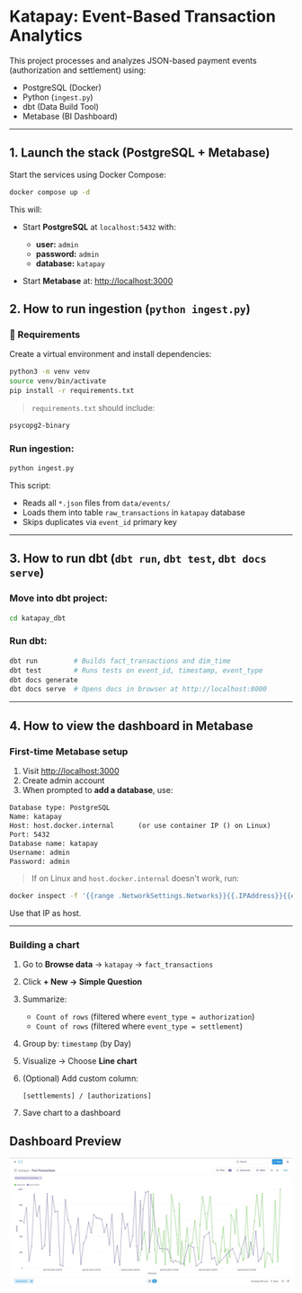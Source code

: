 # Katapay: Event-Based Transaction Analytics

This project processes and analyzes JSON-based payment events (authorization and settlement) using:

- PostgreSQL (Docker)
- Python (`ingest.py`)
- dbt (Data Build Tool)
- Metabase (BI Dashboard)

---

## 1. Launch the stack (PostgreSQL + Metabase)

Start the services using Docker Compose:

```bash
docker compose up -d
```

This will:

* Start **PostgreSQL** at `localhost:5432` with:

  * **user:** `admin`
  * **password:** `admin`
  * **database:** `katapay`
* Start **Metabase** at: [http://localhost:3000](http://localhost:3000)


## 2. How to run ingestion (`python ingest.py`)

### 🔧 Requirements

Create a virtual environment and install dependencies:

```bash
python3 -m venv venv
source venv/bin/activate
pip install -r requirements.txt
```

> `requirements.txt` should include:

```txt
psycopg2-binary
```

### Run ingestion:

```bash
python ingest.py
```

This script:

* Reads all `*.json` files from `data/events/`
* Loads them into table `raw_transactions` in `katapay` database
* Skips duplicates via `event_id` primary key

---

## 3. How to run dbt (`dbt run`, `dbt test`, `dbt docs serve`)

### Move into dbt project:

```bash
cd katapay_dbt
```

### Run dbt:

```bash
dbt run         # Builds fact_transactions and dim_time
dbt test        # Runs tests on event_id, timestamp, event_type
dbt docs generate
dbt docs serve  # Opens docs in browser at http://localhost:8000
```

---

## 4. How to view the dashboard in Metabase

### First-time Metabase setup

1. Visit [http://localhost:3000](http://localhost:3000)
2. Create admin account
3. When prompted to **add a database**, use:

```
Database type: PostgreSQL
Name: katapay
Host: host.docker.internal      (or use container IP () on Linux)
Port: 5432
Database name: katapay
Username: admin
Password: admin
```

> If on Linux and `host.docker.internal` doesn't work, run:

```bash
docker inspect -f '{{range .NetworkSettings.Networks}}{{.IPAddress}}{{end}}' katapay-db
```

Use that IP as host.

---

### Building a chart

1. Go to **Browse data** → `katapay` → `fact_transactions`
2. Click **+ New → Simple Question**
3. Summarize:

   * `Count of rows` (filtered where `event_type = authorization`)
   * `Count of rows` (filtered where `event_type = settlement`)
4. Group by: `timestamp` (by Day)
5. Visualize → Choose **Line chart**
6. (Optional) Add custom column:

   ```text
   [settlements] / [authorizations]
   ```
7. Save chart to a dashboard

## Dashboard Preview

![Dashboard](screenshot.jpeg)
